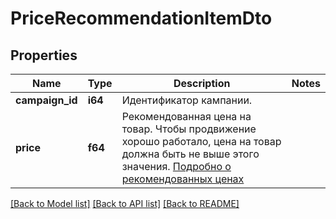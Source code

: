 # PriceRecommendationItemDto

## Properties
Name | Type | Description | Notes
------------ | ------------- | ------------- | -------------
**campaign_id** | **i64** | Идентификатор кампании. | 
**price** | **f64** | Рекомендованная цена на товар. Чтобы продвижение хорошо работало, цена на товар должна быть не выше этого значения. [Подробно о рекомендованных ценах](https://yandex.ru/support/marketplace/marketing/campaigns.html#prices)  | 

[[Back to Model list]](../README.md#documentation-for-models) [[Back to API list]](../README.md#documentation-for-api-endpoints) [[Back to README]](../README.md)


